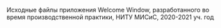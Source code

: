 Исходные файлы приложения Welcome Window, разработанного во время производственной практики, НИТУ МИСиС, 2020-2021 уч. год
